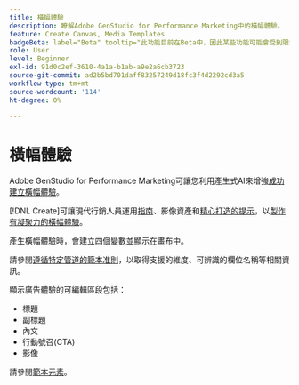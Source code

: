 ```yaml
---
title: 橫幅體驗
description: 瞭解Adobe GenStudio for Performance Marketing中的橫幅體驗。
feature: Create Canvas, Media Templates
badgeBeta: label="Beta" tooltip="此功能目前在Beta中，因此某些功能可能會受到限制或有所變更。"
role: User
level: Beginner
exl-id: 91d0c2ef-3610-4a1a-b1ab-a9e2a6cb3723
source-git-commit: ad2b5bd701daff83257249d18fc3f4d2292cd3a5
workflow-type: tm+mt
source-wordcount: '114'
ht-degree: 0%

---
```


# 橫幅體驗

Adobe GenStudio for Performance Marketing可讓您利用產生式AI來增強[成功建立橫幅體驗](/help/user-guide/create/create-banner-experience.md)。

[!DNL Create]可讓現代行銷人員運用[指南](/help/user-guide/guidelines/overview.md)、影像資產和[精心打造的提示](/help/user-guide/effective-prompts.md)，以[製作有凝聚力的橫幅體驗](/help/user-guide/create/create-banner-experience.md)。

產生橫幅體驗時，會建立四個變數並顯示在畫布中。

請參閱[遵循特定管道的範本准則](/help/user-guide/content/best-practices-for-templates.md#follow-channel-specific-template-guidelines)，以取得支援的維度、可辨識的欄位名稱等相關資訊。

顯示廣告體驗的可編輯區段包括：

* 標題
* 副標題
* 內文
* 行動號召(CTA)
* 影像

請參閱[範本元素](/help/user-guide/content/use-templates.md#template-elements)。

<!-- ## Character counts

After you generate a set of display ad variants, you can see the character count displayed for each section. Hover over or click into a generated section, such as the subject line or the body, and see the section name and character count for that section.

![Character count](/help/assets/character-count.png){width="500" zoomable="yes"} -->
